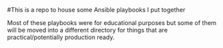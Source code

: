 #This is a repo to house some Ansible playbooks I put together

Most of these playbooks were for educational purposes but some of them will be moved into a different directory for things that are practical/potentially production ready.
